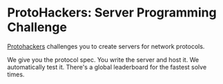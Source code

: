 # ProtoHackers: Server Programming Challenge


[Protohackers](https://protohackers.com/) challenges you to create servers for network protocols.

We give you the protocol spec. You write the server and host it. We automatically test it. There's a global leaderboard for the fastest solve times.
